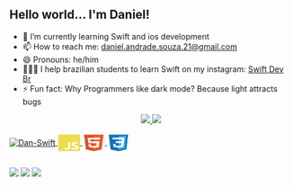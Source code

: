 ## Hello world... I'm Daniel!

- 🌱 I’m currently learning Swift and ios development
- 📫 How to reach me: daniel.andrade.souza.21@gmail.com
- 😄 Pronouns: he/him
- 👨🏻‍💻 I help brazilian students to learn Swift on my instagram: [Swift Dev Br](https://www.instagram.com/swift.dev.br/)
- ⚡ Fun fact: Why Programmers like dark mode? 
    Because light attracts bugs 
    

<div align="center">
  <a href="https://github.com/andradedaniel99">
  <img height="180em" src="https://github-readme-stats.vercel.app/api?username=andradedaniel99&include_all_commits=true&count_private=true&show_icons=true&theme=dark"/>
  <img height="180em" src="https://github-readme-stats.vercel.app/api/top-langs/?username=andradedaniel99&layout=compact&langs_count=7&theme=dracula"/>
</div>
  
<div style="display: inline_block"><br>
  <img align="center" alt="Dan-Swift" height="30" width="40" src="https://cdn.jsdelivr.net/gh/devicons/devicon/icons/swift/swift-original.svg" />
  <img align="center" alt="Dan-Js" height="30" width="40" src="https://raw.githubusercontent.com/devicons/devicon/master/icons/javascript/javascript-plain.svg">
  <img align="center" alt="Dan-HTML" height="30" width="40" src="https://raw.githubusercontent.com/devicons/devicon/master/icons/html5/html5-original.svg">
  <img align="center" alt="Dan-CSS" height="30" width="40" src="https://raw.githubusercontent.com/devicons/devicon/master/icons/css3/css3-original.svg">
</div>
  
##
  
<div> 
  <a href = "mailto:daniel.andrade.souza.21@gmail.com"><img src="https://img.shields.io/badge/-Gmail-%23333?style=for-the-badge&logo=gmail&logoColor=white" target="_blank"></a>
  <a href="https://www.linkedin.com/in/daniel-de-andrade-souza-2104/" target="_blank"><img src="https://img.shields.io/badge/-LinkedIn-%230077B5?style=for-the-badge&logo=linkedin&logoColor=white" target="_blank"></a> 
  <a href="https://www.instagram.com/swift.dev.br/" target="_blank"><img src="https://img.shields.io/badge/-Instagram-%23E4405F?style=for-the-badge&logo=instagram&logoColor=white" target="_blank"></a>
</div>
